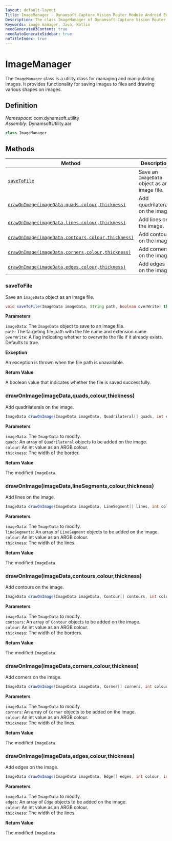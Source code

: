 ```yaml
---
layout: default-layout
Title: ImageManager - Dynamsoft Capture Vision Router Module Android Edition API Reference
Description: The class ImageManager of Dynamsoft Capture Vision Router Module is a utility class for managing and manipulating images. It provides functionality for saving images to files and drawing various shapes on images.
Keywords: image manager, Java, Kotlin
needGenerateH3Content: true
needAutoGenerateSidebar: true
noTitleIndex: true
---
```


# ImageManager

The `ImageManager` class is a utility class for managing and manipulating images. It provides functionality for saving images to files and drawing various shapes on images.

## Definition

*Namespace:* com.dynamsoft.utility  
*Assembly:* DynamsoftUtility.aar

```java
class ImageManager
```

## Methods

| Method | Description |
| ------ | ----------- |
| [`saveToFile`](#savetofile) | Save an `ImageData` object as an image file. |
| [`drawOnImage(imageData,quads,colour,thickness)`](#drawonimageimagedataquadscolourthickness) | Add quadrilaterals on the image. |
| [`drawOnImage(imageData,lines,colour,thickness)`](#drawonimageimagedatalinesegmentscolourthickness) | Add lines on the image. |
| [`drawOnImage(imageData,contours,colour,thickness)`](#drawonimageimagedatacontourscolourthickness) | Add contours on the image. |
| [`drawOnImage(imageData,corners,colour,thickness)`](#drawonimageimagedatacornerscolourthickness) | Add corners on the image. |
| [`drawOnImage(imageData,edges,colour,thickness)`](#drawonimageimagedataedgescolourthickness) | Add edges on the image. |

### saveToFile

Save an `ImageData` object as an image file.

```java
void saveToFile(ImageData imageData, String path, boolean overWrite) throws UtilityException{}
```

**Parameters**

`imageData`: The `ImageData` object to save to an image file.  
`path`: The targeting file path with the file name and extension name.  
`overWrite`: A flag indicating whether to overwrite the file if it already exists. Defaults to true.  

**Exception**

An exception is thrown when the file path is unavailable.

**Return Value**

A boolean value that indicates whether the file is saved successfully.

### drawOnImage(imageData,quads,colour,thickness)

Add quadrilaterals on the image.

```java
ImageData drawOnImage(ImageData imageData, Quadrilateral[] quads, int colour, int thickness){}
```

**Parameters**

`imageData`: The `ImageData` to modify.  
`quads`: An array of `Quadrilateral` objects to be added on the image.  
`colour`: An int value as an ARGB colour.  
`thickness`: The width of the border.

**Return Value**

The modified `ImageData`.

### drawOnImage(imageData,lineSegments,colour,thickness)

Add lines on the image.

```java
ImageData drawOnImage(ImageData imageData, LineSegment[] lines, int colour, int thickness){}
```

**Parameters**

`imageData`: The `ImageData` to modify.  
`lineSegments`: An array of `LineSegment` objects to be added on the image.  
`colour`: An int value as an ARGB colour.  
`thickness`: The width of the lines.

**Return Value**

The modified `ImageData`.

### drawOnImage(imageData,contours,colour,thickness)

Add contours on the image.

```java
ImageData drawOnImage(ImageData imageData, Contour[] contours, int colour, int thickness){}
```

**Parameters**

`imageData`: The `ImageData` to modify.  
`contours`: An array of `Contour` objects to be added on the image.  
`colour`: An int value as an ARGB colour.  
`thickness`: The width of the borders.

**Return Value**

The modified `ImageData`.

### drawOnImage(imageData,corners,colour,thickness)

Add corners on the image.

```java
ImageData drawOnImage(ImageData imageData, Corner[] corners, int colour, int thickness){}
```

**Parameters**

`imageData`: The `ImageData` to modify.  
`corners`: An array of `Corner` objects to be added on the image.  
`colour`: An int value as an ARGB colour.  
`thickness`: The width of the lines.

**Return Value**

The modified `ImageData`.

### drawOnImage(imageData,edges,colour,thickness)

Add edges on the image.

```java
ImageData drawOnImage(ImageData imageData, Edge[] edges, int colour, int thickness){}
```

**Parameters**

`imageData`: The `ImageData` to modify.  
`edges`: An array of `Edge` objects to be added on the image.  
`colour`: An int value as an ARGB colour.  
`thickness`: The width of the lines.  

**Return Value**

The modified `ImageData`.
